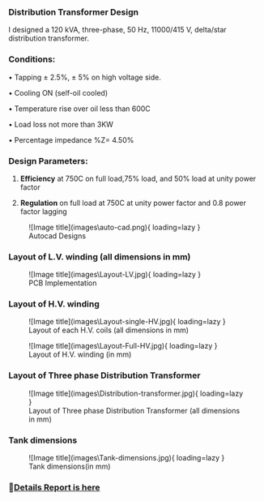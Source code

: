 
### **Distribution Transformer Design**

I designed a 120 kVA, three-phase, 50 Hz, 11000/415 V, delta/star distribution transformer.

### **Conditions:**
• Tapping ± 2.5%, ± 5% on high voltage side. 

• Cooling ON (self-oil cooled) 

• Temperature rise over oil less than 600C 

• Load loss not more than 3KW 

• Percentage impedance %Z= 4.50%


### **Design Parameters:**

1. **Efficiency** at 750C on full load,75% load, and 50% load at unity power factor 

2. **Regulation** on full load at 750C at unity power factor and 0.8 power factor lagging


<figure markdown="span">
![Image title](images\auto-cad.png){ loading=lazy }
  <figcaption>Autocad Designs</figcaption>
</figure>

### **Layout of L.V. winding (all dimensions in mm)**

<figure markdown="span">
![Image title](images\Layout-LV.jpg){ loading=lazy }
  <figcaption>PCB Implementation</figcaption>
</figure>

### **Layout of H.V. winding**


<figure markdown="span">
![Image title](images\Layout-single-HV.jpg){ loading=lazy }
  <figcaption>Layout of each H.V. coils (all dimensions in mm)</figcaption>
</figure>

<figure markdown="span">
![Image title](images\Layout-Full-HV.jpg){ loading=lazy }
  <figcaption>Layout of H.V. winding (in mm)</figcaption>
</figure>

### **Layout of Three phase Distribution Transformer**

<figure markdown="span">
![Image title](images\Distribution-transformer.jpg){ loading=lazy }
  <figcaption>Layout of Three phase Distribution Transformer (all dimensions in mm)</figcaption>
</figure>

### **Tank dimensions**

<figure markdown="span">
![Image title](images\Tank-dimensions.jpg){ loading=lazy }
  <figcaption>Tank dimensions(in mm)</figcaption>
</figure>


### 🔗[Details Report is here](https://github.com/Nusrat008/Design-of-Distribution-Transformer/blob/15ba219e25894568cb8d5ba8852d22776d973e50/Design%20of%20Distribution%20Transformer.pdf)
